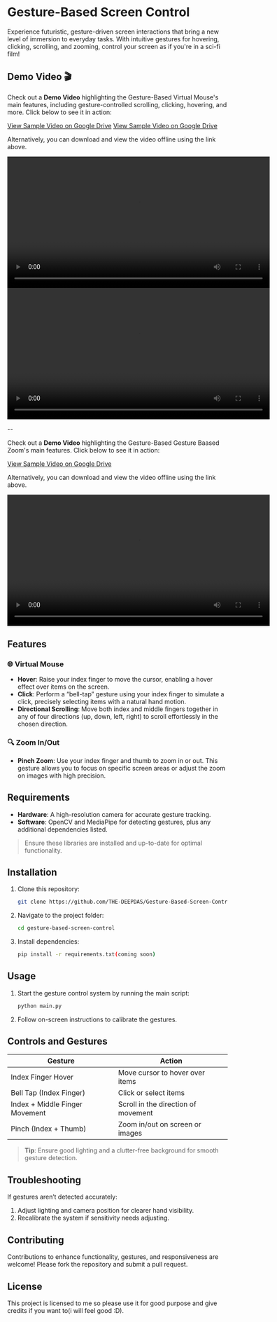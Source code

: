 
# Gesture-Based Screen Control

Experience futuristic, gesture-driven screen interactions that bring a new level of immersion to everyday tasks. With intuitive gestures for hovering, clicking, scrolling, and zooming, control your screen as if you're in a sci-fi film!

## Demo Video 🎬

Check out a **Demo Video** highlighting the Gesture-Based Virtual Mouse's main features, including gesture-controlled scrolling, clicking, hovering, and more. Click below to see it in action:

[View Sample Video on Google Drive](https://drive.google.com/file/d/10LgrhLyp2qejD1mUkUSb1wo8zd0l19Zt/view)
[View Sample Video on Google Drive](https://drive.google.com/file/d/1_oGV6cpSzjz5Hrt8LnCMwrODMw6v25W4/view?usp=sharing)

Alternatively, you can download and view the video offline using the link above.

<video width="600" controls autoplay loop>
  <source src="https://drive.google.com/file/d/10LgrhLyp2qejD1mUkUSb1wo8zd0l19Zt/view" type="video/mp4">
  Your browser does not support the video tag.
</video>
<video width="600" controls autoplay loop>
  <source src="https://drive.google.com/file/d/1_oGV6cpSzjz5Hrt8LnCMwrODMw6v25W4/view?usp=sharing" type="video/mp4">
  Your browser does not support the video tag.
</video>


--

Check out a **Demo Video** highlighting the Gesture-Based Gesture Baased Zoom's main features. Click below to see it in action:

[View Sample Video on Google Drive](https://drive.google.com/file/d/1v2gy0wtA9BaequpANIzFSUuGHsuzfM4b/view)

Alternatively, you can download and view the video offline using the link above.

<video width="600" controls autoplay loop>
  <source src="https://drive.google.com/file/d/1v2gy0wtA9BaequpANIzFSUuGHsuzfM4b/view" type="video/mp4">
  Your browser does not support the video tag.
</video>

## Features

### 🌐 Virtual Mouse
- **Hover**: Raise your index finger to move the cursor, enabling a hover effect over items on the screen.
- **Click**: Perform a “bell-tap” gesture using your index finger to simulate a click, precisely selecting items with a natural hand motion.
- **Directional Scrolling**: Move both index and middle fingers together in any of four directions (up, down, left, right) to scroll effortlessly in the chosen direction.

### 🔍 Zoom In/Out
- **Pinch Zoom**: Use your index finger and thumb to zoom in or out. This gesture allows you to focus on specific screen areas or adjust the zoom on images with high precision.

## Requirements

- **Hardware**: A high-resolution camera for accurate gesture tracking.
- **Software**: OpenCV and MediaPipe for detecting gestures, plus any additional dependencies listed.

> Ensure these libraries are installed and up-to-date for optimal functionality.

## Installation

1. Clone this repository:
   ```bash
   git clone https://github.com/THE-DEEPDAS/Gesture-Based-Screen-Control.git
   ```
2. Navigate to the project folder:
   ```bash
   cd gesture-based-screen-control
   ```
3. Install dependencies:
   ```bash
   pip install -r requirements.txt(coming soon)
   ```

## Usage

1. Start the gesture control system by running the main script:
   ```bash
   python main.py
   ```
2. Follow on-screen instructions to calibrate the gestures.

## Controls and Gestures

| Gesture                       | Action                               |
|-------------------------------|--------------------------------------|
| Index Finger Hover            | Move cursor to hover over items      |
| Bell Tap (Index Finger)       | Click or select items                |
| Index + Middle Finger Movement | Scroll in the direction of movement |
| Pinch (Index + Thumb)         | Zoom in/out on screen or images      |

> **Tip**: Ensure good lighting and a clutter-free background for smooth gesture detection.

## Troubleshooting

If gestures aren’t detected accurately:
1. Adjust lighting and camera position for clearer hand visibility.
2. Recalibrate the system if sensitivity needs adjusting.

## Contributing

Contributions to enhance functionality, gestures, and responsiveness are welcome! Please fork the repository and submit a pull request.

## License

This project is licensed to me so please use it for good purpose and give credits if you want to(i will feel good :D).
